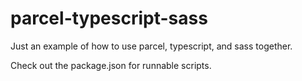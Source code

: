 # parcel-typescript-sass
Just an example of how to use parcel, typescript, and sass together.

Check out the package.json for runnable scripts.
